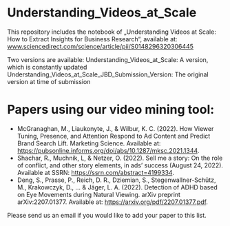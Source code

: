 # Understanding_Videos_at_Scale
This repository includes the notebook of „Understanding Videos at Scale: How to Extract Insights for Business Research“, available at: www.sciencedirect.com/science/article/pii/S0148296320306445

Two versions are available:
Understanding_Videos_at_Scale: A version, which is constantly updated
Understanding_Videos_at_Scale_JBD_Submission_Version: The original version at time of submission

# Papers using our video mining tool:

- McGranaghan, M., Liaukonyte, J., & Wilbur, K. C. (2022). How Viewer Tuning, Presence, and Attention Respond to Ad Content and Predict Brand Search Lift. Marketing Science. Available at: https://pubsonline.informs.org/doi/abs/10.1287/mksc.2021.1344.
- Shachar, R., Muchnik, L, & Netzer, O. (2022). Sell me a story: On the role of conflict, and other story elements, in ads’ success (August 24, 2022). Available at SSRN: https://ssrn.com/abstract=4199334.
- Deng, S., Prasse, P., Reich, D. R., Dziemian, S., Stegenwallner-Schütz, M., Krakowczyk, D., ... & Jäger, L. A. (2022). Detection of ADHD based on Eye Movements during Natural Viewing. arXiv preprint arXiv:2207.01377. Available at: https://arxiv.org/pdf/2207.01377.pdf.

Please send us an email if you would like to add your paper to this list.

